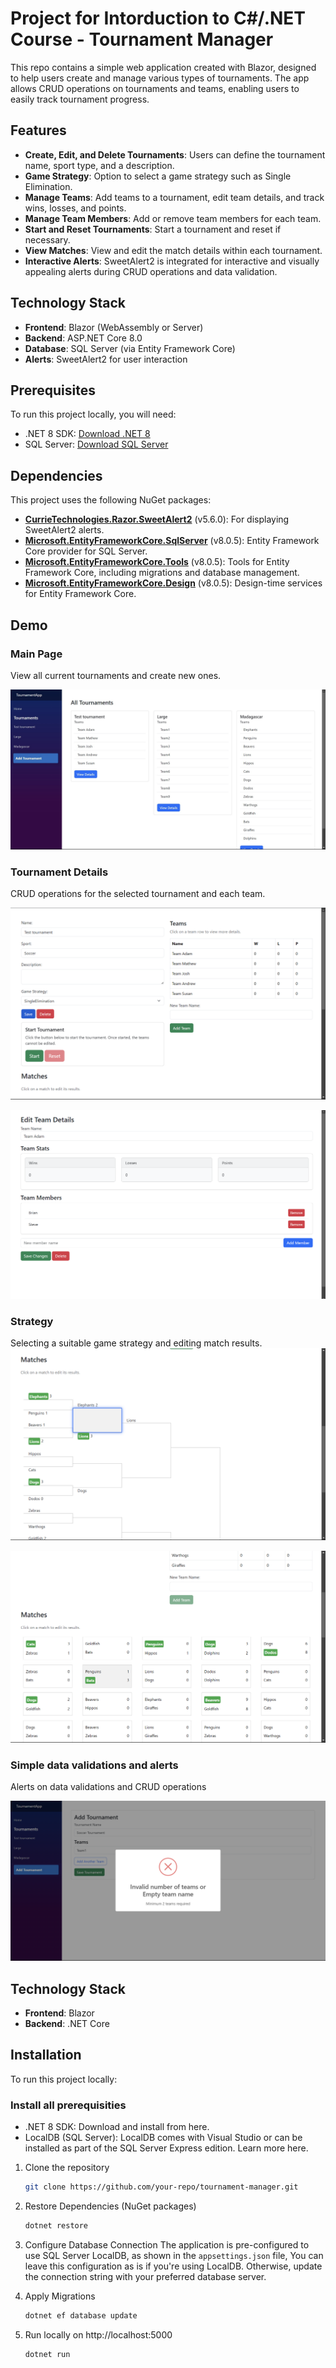 # Project for Intorduction to C#/.NET Course - Tournament Manager

This repo contains a simple web application created with Blazor, designed to help users create and manage various types of tournaments. The app allows CRUD operations on tournaments and teams, enabling users to easily track tournament progress.

## Features

- **Create, Edit, and Delete Tournaments**: Users can define the tournament name, sport type, and a description.
- **Game Strategy**: Option to select a game strategy such as Single Elimination.
- **Manage Teams**: Add teams to a tournament, edit team details, and track wins, losses, and points.
- **Manage Team Members**: Add or remove team members for each team.
- **Start and Reset Tournaments**: Start a tournament and reset if necessary.
- **View Matches**: View and edit the match details within each tournament.
- **Interactive Alerts**: SweetAlert2 is integrated for interactive and visually appealing alerts during CRUD operations and data validation.


## Technology Stack

- **Frontend**: Blazor (WebAssembly or Server)
- **Backend**: ASP.NET Core 8.0
- **Database**: SQL Server (via Entity Framework Core)
- **Alerts**: SweetAlert2 for user interaction


## Prerequisites

To run this project locally, you will need:

- .NET 8 SDK: [Download .NET 8](https://dotnet.microsoft.com/download/dotnet/8.0)
- SQL Server: [Download SQL Server](https://www.microsoft.com/en-us/sql-server/sql-server-downloads)
  
## Dependencies

This project uses the following NuGet packages:

- **[CurrieTechnologies.Razor.SweetAlert2](https://www.nuget.org/packages/CurrieTechnologies.Razor.SweetAlert2)** (v5.6.0): For displaying SweetAlert2 alerts.
- **[Microsoft.EntityFrameworkCore.SqlServer](https://www.nuget.org/packages/Microsoft.EntityFrameworkCore.SqlServer)** (v8.0.5): Entity Framework Core provider for SQL Server.
- **[Microsoft.EntityFrameworkCore.Tools](https://www.nuget.org/packages/Microsoft.EntityFrameworkCore.Tools)** (v8.0.5): Tools for Entity Framework Core, including migrations and database management.
- **[Microsoft.EntityFrameworkCore.Design](https://www.nuget.org/packages/Microsoft.EntityFrameworkCore.Design)** (v8.0.5): Design-time services for Entity Framework Core.


## Demo

### Main Page
View all current tournaments and create new ones.

![Main Page](screenshots/Main.jpg)

### Tournament Details
CRUD operations for the selected tournament and each team.

![Tournament Details](screenshots/Tournament.png)

![Team Management](screenshots/Team.png)

### Strategy
Selecting a suitable game strategy and editing match results.
![Single Elimination](screenshots/SingleElimination.png)

![RoundRobin](screenshots/Round_robin.png)


### Simple data validations and alerts
Alerts on data validations and CRUD operations

![Alert](screenshots/Alert.png)



## Technology Stack

- **Frontend**: Blazor
- **Backend**: .NET Core

## Installation

To run this project locally:

### Install all prerequisities

- .NET 8 SDK: Download and install from here.
- LocalDB (SQL Server): LocalDB comes with Visual Studio or can be installed as part of the SQL Server Express edition. Learn more here.
1. Clone the repository
   ```bash
   git clone https://github.com/your-repo/tournament-manager.git
   ```

2. Restore Dependencies (NuGet packages)
   ```bash
   dotnet restore
   ```

3. Configure Database Connection
   The application is pre-configured to use SQL Server LocalDB, as shown in the `appsettings.json` file, You can leave this configuration as is if you're using LocalDB. Otherwise, update the connection string with your preferred database server.

4. Apply Migrations
      ```bash
   dotnet ef database update
   ```

5. Run locally on http://localhost:5000
   ```bash
   dotnet run
   ```

   